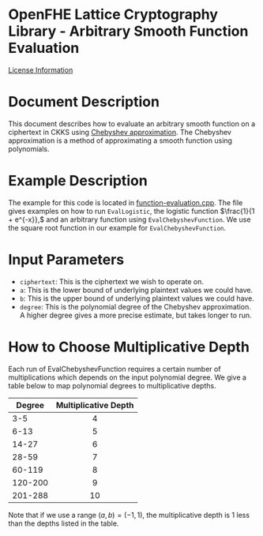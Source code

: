 OpenFHE Lattice Cryptography Library - Arbitrary Smooth Function Evaluation
============================================================================

[License Information](License.md)

Document Description
===================
This document describes how to evaluate an arbitrary smooth function on a ciphertext in CKKS using [Chebyshev approximation](https://www.gnu.org/software/gsl/doc/html/cheb.html). The Chebyshev approximation is a method of approximating a smooth function using polynomials.

Example Description
==========================

The example for this code is located in [function-evaluation.cpp](function-evaluation.cpp). The file gives examples on how to run `EvalLogistic`, the logistic function $\frac{1}{1 + e^{-x}},$ and an arbitrary function using `EvalChebyshevFunction`. We use the square root function in our example for `EvalChebyshevFunction`.

Input Parameters
==========================
- `ciphertext`: This is the ciphertext we wish to operate on.
- `a`: This is the lower bound of underlying plaintext values we could have.
- `b`: This is the upper bound of underlying plaintext values we could have.
- `degree`: This is the polynomial degree of the Chebyshev approximation. A higher degree gives a more precise estimate, but takes longer to run.

How to Choose Multiplicative Depth
====================================
Each run of EvalChebyshevFunction requires a certain number of multiplications which depends on the input polynomial degree. We give a table below to map polynomial degrees to multiplicative depths.

| Degree        | Multiplicative Depth |
| ------------- |:--------------------:|
| 3-5           | 4                    |
| 6-13          | 5                    |
| 14-27         | 6                    |
| 28-59         | 7                    |
| 60-119        | 8                    |
| 120-200       | 9                    |
| 201-288       | 10                   |

Note that if we use a range $(a, b) = (-1, 1),$ the multiplicative depth is 1 less than the depths listed in the table.

